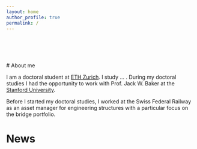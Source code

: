 ```yaml
---
layout: home
author_profile: true
permalink: /
---
```



<br>
<br>
<br>
<br>
# About me

I am a doctoral student at [ETH Zurich](https://www.ethz.ch/). I study ... . During my doctoral studies I had the opportunity to work with Prof. Jack W. Baker at the [Stanford University](https://www.stanford.edu/).

Before I started my doctoral studies, I worked at the Swiss Federal Railway as an asset manager for engineering structures with a particular focus on the bridge portfolio. 

# News

